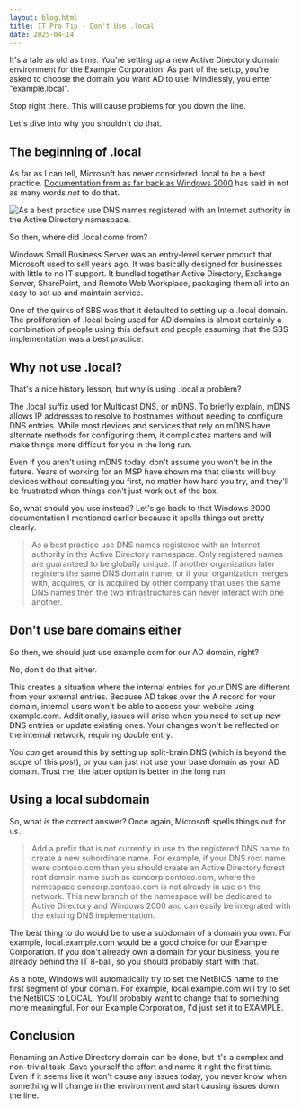 ```yaml
---
layout: blog.html
title: IT Pro Tip - Don't Use .local
date: 2025-04-14
---
```


It's a tale as old as time. You're setting up a new Active Directory domain environment for the Example Corporation. As part of the setup, you're asked to choose the domain you want AD to use. Mindlessly, you enter "example.local".

Stop right there. This will cause problems for you down the line.

Let's dive into why you shouldn't do that.
<!-- more -->

## The beginning of .local

As far as I can tell, Microsoft has never considered .local to be a best practice. [Documentation from as far back as Windows 2000](https://learn.microsoft.com/en-us/previous-versions/windows/it-pro/windows-2000-server/bb727085(v=technet.10)?redirectedfrom=MSDN) has said in not as many words *not* to do that.

![As a best practice use DNS names registered with an Internet authority in the Active Directory namespace.](https://i.snap.as/QQpU6Rjj.png)

So then, where did .local come from?

Windows Small Business Server was an entry-level server product that Microsoft used to sell years ago. It was basically designed for businesses with little to no IT support. It bundled together Active Directory, Exchange Server, SharePoint, and Remote Web Workplace, packaging them all into an easy to set up and maintain service.

One of the quirks of SBS was that it defaulted to setting up a .local domain. The proliferation of .local being used for AD domains is almost certainly a combination of people using this default and people assuming that the SBS implementation was a best practice.

## Why not use .local?

That's a nice history lesson, but why is using .local a problem?

The .local suffix used for Multicast DNS, or mDNS. To briefly explain, mDNS allows IP addresses to resolve to hostnames without needing to configure DNS entries. While most devices and services that rely on mDNS have alternate methods for configuring them, it complicates matters and will make things more difficult for you in the long run.

Even if you aren't using mDNS today, don't assume you won't be in the future. Years of working for an MSP have shown me that clients will buy devices without consulting you first, no matter how hard you try, and they'll be frustrated when things don't just work out of the box.

So, what should you use instead? Let's go back to that Windows 2000 documentation I mentioned earlier because it spells things out pretty clearly.

> As a best practice use DNS names registered with an Internet authority in the Active Directory namespace. Only registered names are guaranteed to be globally unique. If another organization later registers the same DNS domain name, or if your organization merges with, acquires, or is acquired by other company that uses the same DNS names then the two infrastructures can never interact with one another.

## Don't use bare domains either

So then, we should just use example.com for our AD domain, right?

No, don't do that either.

This creates a situation where the internal entries for your DNS are different from your external entries. Because AD takes over the A record for your domain, internal users won't be able to access your website using example.com. Additionally, issues will arise when you need to set up new DNS entries or update existing ones. Your changes won't be reflected on the internal network, requiring double entry.

You *can* get around this by setting up split-brain DNS (which is beyond the scope of this post), or you can just not use your base domain as your AD domain. Trust me, the latter option is better in the long run.

## Using a local subdomain

So, what *is* the correct answer? Once again, Microsoft spells things out for us.

> Add a prefix that is not currently in use to the registered DNS name to create a new subordinate name. For example, if your DNS root name were contoso.com then you should create an Active Directory forest root domain name such as concorp.contoso.com, where the namespace concorp.contoso.com is not already in use on the network. This new branch of the namespace will be dedicated to Active Directory and Windows 2000 and can easily be integrated with the existing DNS implementation.

The best thing to do would be to use a subdomain of a domain you own. For example, local.example.com would be a good choice for our Example Corporation. If you don't already own a domain for your business, you're already behind the IT 8-ball, so you should probably start with that.

As a note, Windows will automatically try to set the NetBIOS name to the first segment of your domain. For example, local.example.com will try to set the NetBIOS to LOCAL. You'll probably want to change that to something more meaningful. For our Example Corporation, I'd just set it to EXAMPLE.

## Conclusion

Renaming an Active Directory domain can be done, but it's a complex and non-trivial task. Save yourself the effort and name it right the first time. Even if it seems like it won't cause any issues today, you never know when something will change in the environment and start causing issues down the line.
